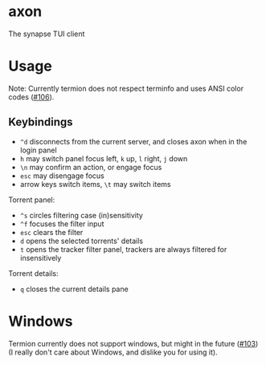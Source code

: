 # axon
The synapse TUI client


# Usage
Note: Currently termion does not respect terminfo and uses ANSI color codes ([#106](https://github.com/ticki/termion/issues/106)).

## Keybindings
- `^d` disconnects from the current server, and closes axon when in the login panel
- `h` may switch panel focus left, `k` up, `l` right, `j` down
- `\n` may confirm an action, or engage focus
- `esc` may disengage focus
- arrow keys switch items, `\t` may switch items

Torrent panel:
- `^s` circles filtering case (in)sensitivity
- `^f` focuses the filter input
- `esc` clears the filter
- `d` opens the selected torrents' details
- `t` opens the tracker filter panel, trackers are always filtered for insensitively

Torrent details:
- `q` closes the current details pane

# Windows
Termion currently does not support windows, but might in the future ([#103](https://github.com/ticki/termion/issues/103)) (I really don't care about Windows, and dislike you for using it).
